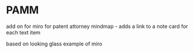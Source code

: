# PAMM
add on for miro for patent attorney mindmap - adds a link to a  note card for each text item

based on looking glass example of miro
